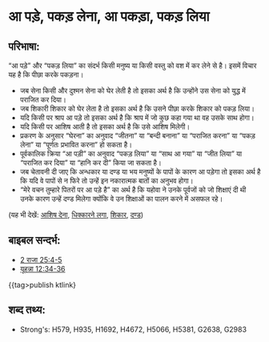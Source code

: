 # आ पड़े, पकड़ लेना, आ पकड़ा, पकड़ लिया #

## परिभाषा: ##

“आ पड़े” और “पकड़ लिया” का संदर्भ किसी मनुष्य या किसी वस्तु को वश में कर लेने से है। इसमें विचार यह है कि पीछा करके पकड़ना।

* जब सेना किसी और दुश्मन सेना को घेर लेती है तो इसका अर्थ है कि उन्होंने उस सेना को युद्ध में पराजित कर दिया।
* जब शिकारी शिकार को घेर लेता है तो इसका अर्थ है कि उसने पीछा करके शिकार को पकड़ लिया।
* यदि किसी पर श्राप आ पड़े तो इसका अर्थ है कि श्राप में जो कुछ कहा गया था वह उसके साथ होगा।
* यदि किसी पर आशिष आती है तो इसका अर्थ है कि उसे आशिष मिलेगी। 
* प्रकरण के अनुसार “घेरना” का अनुवाद “जीतना” या “बन्दी बनाना” या “पराजित करना” या “पकड़ लेना” या “पूर्णतः प्रभावित करना” हो सकता है।
* पूर्वकालिक क्रिया “आ पड़ी” का अनुवाद “पकड़ लिया” या “साथ आ गया” या “जीत लिया” या “पराजित कर दिया” या “हानि कर दी” किया जा सकता है।
* जब चेतावनी दी जाए कि अन्धकार या दण्ड या भय मनुष्यों के पापों के कारण आ पड़ेगा तो इसका अर्थ है कि यदि वे पापों से न फिरे तो उन्हें इन नकारात्मक बातों का अनुभव होगा।
* “मेरे वचन तुम्हारे पितरों पर आ पड़े है” का अर्थ है कि यहोवा ने उनके पूर्वजों को जो शिक्षाएं दी थी उनके कारण उन्हें दण्ड मिलेगा क्योंकि वे उन शिक्षाओं का पालन करने में असफल रहे।

(यह भी देखें: [आशिष देना](../kt/bless.md), [धिक्कारने लगा](../kt/curse.md), [शिकार](../other/prey.md), [दण्ड](../other/punish.md))

## बाइबल सन्दर्भ: ##

* [2 राजा 25:4-5](rc://en/tn/help/2ki/25/04)
* [यूहन्ना 12:34-36](rc://en/tn/help/jhn/12/34)

{{tag>publish ktlink}

## शब्द तथ्य: ##

* Strong's: H579, H935, H1692, H4672, H5066, H5381, G2638, G2983
